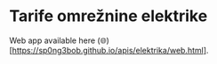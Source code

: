 # Tarife omrežnine elektrike

Web app available here (🌐)[https://sp0ng3bob.github.io/apis/elektrika/web.html].
